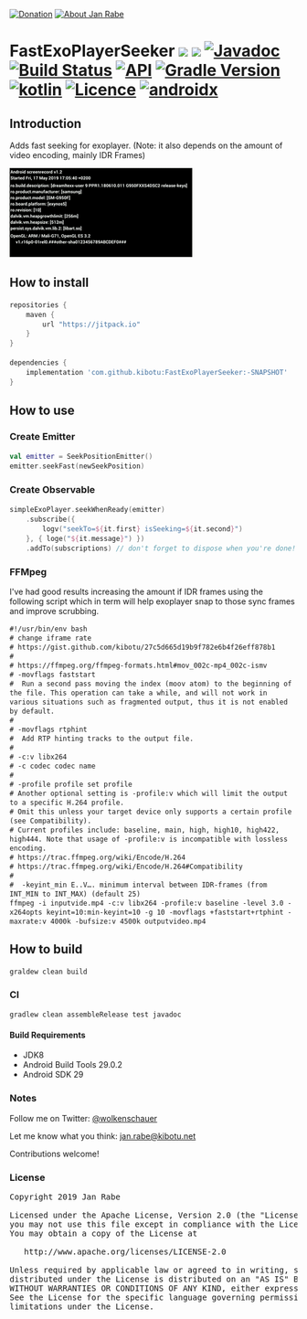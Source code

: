 [![Donation](https://img.shields.io/badge/buy%20me%20a%20beer-brightgreen.svg)](https://www.paypal.me/janrabe/5) [![About Jan Rabe](https://img.shields.io/badge/about-me-green.svg)](https://about.me/janrabe)
# FastExoPlayerSeeker [![](https://jitpack.io/v/kibotu/FastExoPlayerSeeker.svg)](https://jitpack.io/#kibotu/FastExoPlayerSeeker) [![](https://jitpack.io/v/kibotu/FastExoPlayerSeeker/month.svg)](https://jitpack.io/#kibotu/FastExoPlayerSeeker) [![Javadoc](https://img.shields.io/badge/javadoc-SNAPSHOT-green.svg)](https://jitpack.io/com/github/kibotu/FastExoPlayerSeeker/master-SNAPSHOT/javadoc/index.html) [![Build Status](https://travis-ci.org/kibotu/FastExoPlayerSeeker.svg?branch=master)](https://travis-ci.org/kibotu/FastExoPlayerSeeker) [![API](https://img.shields.io/badge/API-16%2B-brightgreen.svg?style=flat)](https://android-arsenal.com/api?level=15)  [![Gradle Version](https://img.shields.io/badge/gradle-5.4.1-green.svg)](https://docs.gradle.org/current/release-notes) [![kotlin](https://img.shields.io/badge/kotlin-1.3.31-green.svg)](https://kotlinlang.org/) [![Licence](https://img.shields.io/badge/licence-Apache%202-blue.svg)](https://raw.githubusercontent.com/kibotu/FastExoPlayerSeeker/master/LICENSE) [![androidx](https://img.shields.io/badge/androidx-brightgreen.svg)](https://developer.android.com/topic/libraries/support-library/refactor)

## Introduction

Adds fast seeking for exoplayer. (Note: it also depends on the amount of video encoding, mainly IDR Frames)

![demo](demo.gif)

## How to install

```groovy
repositories {
    maven {
        url "https://jitpack.io"
    }
}

dependencies {
    implementation 'com.github.kibotu:FastExoPlayerSeeker:-SNAPSHOT'
}
```

## How to use

### Create Emitter

```kotlin
val emitter = SeekPositionEmitter()
emitter.seekFast(newSeekPosition)
```

### Create Observable

```kotlin
simpleExoPlayer.seekWhenReady(emitter)
    .subscribe({
        logv("seekTo=${it.first} isSeeking=${it.second}")
    }, { loge("${it.message}") })
    .addTo(subscriptions) // don't forget to dispose when you're done!
```

### FFMpeg

I've had good results increasing the amount if IDR frames using the following script which in term will help exoplayer snap to those sync frames and improve scrubbing.

    #!/usr/bin/env bash
    # change iframe rate
    # https://gist.github.com/kibotu/27c5d665d19b9f782e6b4f26eff878b1
    #
    # https://ffmpeg.org/ffmpeg-formats.html#mov_002c-mp4_002c-ismv
    # -movflags faststart
    #  Run a second pass moving the index (moov atom) to the beginning of the file. This operation can take a while, and will not work in various situations such as fragmented output, thus it is not enabled by default.
    #
    # -movflags rtphint
    #  Add RTP hinting tracks to the output file.
    #
    # -c:v libx264
    # -c codec codec name
    #
    # -profile profile set profile
    # Another optional setting is -profile:v which will limit the output to a specific H.264 profile.
    # Omit this unless your target device only supports a certain profile (see Compatibility).
    # Current profiles include: baseline, main, high, high10, high422, high444. Note that usage of -profile:v is incompatible with lossless encoding.
    # https://trac.ffmpeg.org/wiki/Encode/H.264
    # https://trac.ffmpeg.org/wiki/Encode/H.264#Compatibility
    #
    #  -keyint_min E..V…. minimum interval between IDR-frames (from INT_MIN to INT_MAX) (default 25)
    ffmpeg -i inputvide.mp4 -c:v libx264 -profile:v baseline -level 3.0 -x264opts keyint=10:min-keyint=10 -g 10 -movflags +faststart+rtphint -maxrate:v 4000k -bufsize:v 4500k outputvideo.mp4

## How to build

    graldew clean build

### CI

    gradlew clean assembleRelease test javadoc

#### Build Requirements

- JDK8
- Android Build Tools 29.0.2
- Android SDK 29

### Notes

Follow me on Twitter: [@wolkenschauer](https://twitter.com/wolkenschauer)

Let me know what you think: [jan.rabe@kibotu.net](mailto:jan.rabe@kibotu.net)

Contributions welcome!

### License

<pre>
Copyright 2019 Jan Rabe

Licensed under the Apache License, Version 2.0 (the "License");
you may not use this file except in compliance with the License.
You may obtain a copy of the License at

   http://www.apache.org/licenses/LICENSE-2.0

Unless required by applicable law or agreed to in writing, software
distributed under the License is distributed on an "AS IS" BASIS,
WITHOUT WARRANTIES OR CONDITIONS OF ANY KIND, either express or implied.
See the License for the specific language governing permissions and
limitations under the License.
</pre>
